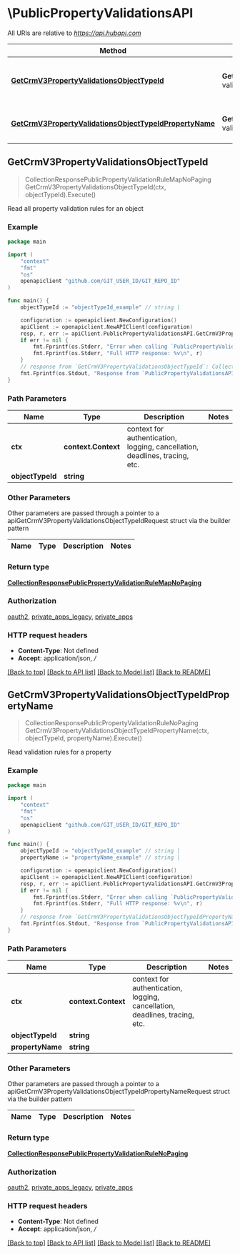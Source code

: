 # \PublicPropertyValidationsAPI

All URIs are relative to *https://api.hubapi.com*

Method | HTTP request | Description
------------- | ------------- | -------------
[**GetCrmV3PropertyValidationsObjectTypeId**](PublicPropertyValidationsAPI.md#GetCrmV3PropertyValidationsObjectTypeId) | **Get** /crm/v3/property-validations/{objectTypeId} | Read all property validation rules for an object
[**GetCrmV3PropertyValidationsObjectTypeIdPropertyName**](PublicPropertyValidationsAPI.md#GetCrmV3PropertyValidationsObjectTypeIdPropertyName) | **Get** /crm/v3/property-validations/{objectTypeId}/{propertyName} | Read validation rules for a property



## GetCrmV3PropertyValidationsObjectTypeId

> CollectionResponsePublicPropertyValidationRuleMapNoPaging GetCrmV3PropertyValidationsObjectTypeId(ctx, objectTypeId).Execute()

Read all property validation rules for an object



### Example

```go
package main

import (
	"context"
	"fmt"
	"os"
	openapiclient "github.com/GIT_USER_ID/GIT_REPO_ID"
)

func main() {
	objectTypeId := "objectTypeId_example" // string | 

	configuration := openapiclient.NewConfiguration()
	apiClient := openapiclient.NewAPIClient(configuration)
	resp, r, err := apiClient.PublicPropertyValidationsAPI.GetCrmV3PropertyValidationsObjectTypeId(context.Background(), objectTypeId).Execute()
	if err != nil {
		fmt.Fprintf(os.Stderr, "Error when calling `PublicPropertyValidationsAPI.GetCrmV3PropertyValidationsObjectTypeId``: %v\n", err)
		fmt.Fprintf(os.Stderr, "Full HTTP response: %v\n", r)
	}
	// response from `GetCrmV3PropertyValidationsObjectTypeId`: CollectionResponsePublicPropertyValidationRuleMapNoPaging
	fmt.Fprintf(os.Stdout, "Response from `PublicPropertyValidationsAPI.GetCrmV3PropertyValidationsObjectTypeId`: %v\n", resp)
}
```

### Path Parameters


Name | Type | Description  | Notes
------------- | ------------- | ------------- | -------------
**ctx** | **context.Context** | context for authentication, logging, cancellation, deadlines, tracing, etc.
**objectTypeId** | **string** |  | 

### Other Parameters

Other parameters are passed through a pointer to a apiGetCrmV3PropertyValidationsObjectTypeIdRequest struct via the builder pattern


Name | Type | Description  | Notes
------------- | ------------- | ------------- | -------------


### Return type

[**CollectionResponsePublicPropertyValidationRuleMapNoPaging**](CollectionResponsePublicPropertyValidationRuleMapNoPaging.md)

### Authorization

[oauth2](../README.md#oauth2), [private_apps_legacy](../README.md#private_apps_legacy), [private_apps](../README.md#private_apps)

### HTTP request headers

- **Content-Type**: Not defined
- **Accept**: application/json, */*

[[Back to top]](#) [[Back to API list]](../README.md#documentation-for-api-endpoints)
[[Back to Model list]](../README.md#documentation-for-models)
[[Back to README]](../README.md)


## GetCrmV3PropertyValidationsObjectTypeIdPropertyName

> CollectionResponsePublicPropertyValidationRuleNoPaging GetCrmV3PropertyValidationsObjectTypeIdPropertyName(ctx, objectTypeId, propertyName).Execute()

Read validation rules for a property



### Example

```go
package main

import (
	"context"
	"fmt"
	"os"
	openapiclient "github.com/GIT_USER_ID/GIT_REPO_ID"
)

func main() {
	objectTypeId := "objectTypeId_example" // string | 
	propertyName := "propertyName_example" // string | 

	configuration := openapiclient.NewConfiguration()
	apiClient := openapiclient.NewAPIClient(configuration)
	resp, r, err := apiClient.PublicPropertyValidationsAPI.GetCrmV3PropertyValidationsObjectTypeIdPropertyName(context.Background(), objectTypeId, propertyName).Execute()
	if err != nil {
		fmt.Fprintf(os.Stderr, "Error when calling `PublicPropertyValidationsAPI.GetCrmV3PropertyValidationsObjectTypeIdPropertyName``: %v\n", err)
		fmt.Fprintf(os.Stderr, "Full HTTP response: %v\n", r)
	}
	// response from `GetCrmV3PropertyValidationsObjectTypeIdPropertyName`: CollectionResponsePublicPropertyValidationRuleNoPaging
	fmt.Fprintf(os.Stdout, "Response from `PublicPropertyValidationsAPI.GetCrmV3PropertyValidationsObjectTypeIdPropertyName`: %v\n", resp)
}
```

### Path Parameters


Name | Type | Description  | Notes
------------- | ------------- | ------------- | -------------
**ctx** | **context.Context** | context for authentication, logging, cancellation, deadlines, tracing, etc.
**objectTypeId** | **string** |  | 
**propertyName** | **string** |  | 

### Other Parameters

Other parameters are passed through a pointer to a apiGetCrmV3PropertyValidationsObjectTypeIdPropertyNameRequest struct via the builder pattern


Name | Type | Description  | Notes
------------- | ------------- | ------------- | -------------



### Return type

[**CollectionResponsePublicPropertyValidationRuleNoPaging**](CollectionResponsePublicPropertyValidationRuleNoPaging.md)

### Authorization

[oauth2](../README.md#oauth2), [private_apps_legacy](../README.md#private_apps_legacy), [private_apps](../README.md#private_apps)

### HTTP request headers

- **Content-Type**: Not defined
- **Accept**: application/json, */*

[[Back to top]](#) [[Back to API list]](../README.md#documentation-for-api-endpoints)
[[Back to Model list]](../README.md#documentation-for-models)
[[Back to README]](../README.md)

